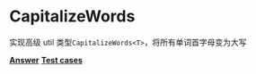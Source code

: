 <h1>
  CapitalizeWords
</h1>

实现高级 util 类型`CapitalizeWords<T>`，将所有单词首字母变为大写

**[Answer](./index.ts)**
**[Test cases](./test.spec.ts)**
